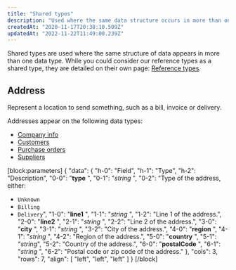```yaml
---
title: "Shared types"
description: "Used where the same data structure occurs in more than one data type"
createdAt: "2020-11-17T20:38:10.509Z"
updatedAt: "2022-11-22T11:49:00.239Z"
---
```


Shared types are used where the same structure of data appears in more than one data type. While you could consider our reference types as a shared type, they are detailed on their own page: [Reference types](/datamodel-accounting-referencetypes).

## Address

Represent a location to send something, such as a bill, invoice or delivery.

Addresses appear on the following data types:

- [Company info](/datamodel-accounting-company)
- [Customers](/datamodel-accounting-customers)
- [Purchase orders](/datamodel-accounting-purchaseorders)
- [Suppliers](/datamodel-accounting-suppliers)

[block:parameters]
{
"data": {
"h-0": "Field",
"h-1": "Type",
"h-2": "Description",
"0-0": "**type** ",
"0-1": "_string_ ",
"0-2": "Type of the address, either:

- `Unknown`
- `Billing`
- `Delivery`",
  "1-0": "**line1** ",
  "1-1": "_string_ ",
  "1-2": "Line 1 of the address.",
  "2-0": "**line2** ",
  "2-1": "_string_ ",
  "2-2": "Line 2 of the address.",
  "3-0": "**city** ",
  "3-1": "_string_ ",
  "3-2": "City of the address.",
  "4-0": "**region** ",
  "4-1": "_string_ ",
  "4-2": "Region of the address.",
  "5-0": "**country** ",
  "5-1": "_string_",
  "5-2": "Country of the address.",
  "6-0": "**postalCode** ",
  "6-1": "_string_ ",
  "6-2": "Postal code or zip code of the address."
  },
  "cols": 3,
  "rows": 7,
  "align": [
  "left",
  "left",
  "left"
  ]
  }
  [/block]
